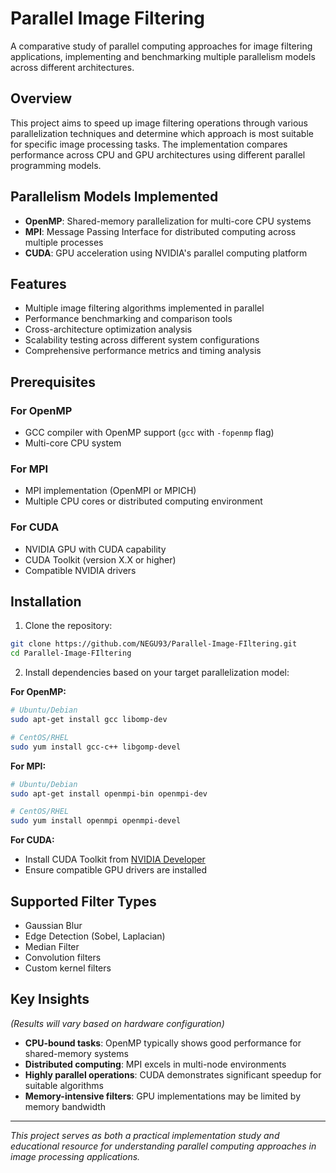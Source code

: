 # Parallel Image Filtering

A comparative study of parallel computing approaches for image filtering applications, implementing and benchmarking multiple parallelism models across different architectures.

## Overview

This project aims to speed up image filtering operations through various parallelization techniques and determine which approach is most suitable for specific image processing tasks. The implementation compares performance across CPU and GPU architectures using different parallel programming models.

## Parallelism Models Implemented

- **OpenMP**: Shared-memory parallelization for multi-core CPU systems
- **MPI**: Message Passing Interface for distributed computing across multiple processes
- **CUDA**: GPU acceleration using NVIDIA's parallel computing platform

## Features

- Multiple image filtering algorithms implemented in parallel
- Performance benchmarking and comparison tools
- Cross-architecture optimization analysis
- Scalability testing across different system configurations
- Comprehensive performance metrics and timing analysis

## Prerequisites

### For OpenMP
- GCC compiler with OpenMP support (`gcc` with `-fopenmp` flag)
- Multi-core CPU system

### For MPI
- MPI implementation (OpenMPI or MPICH)
- Multiple CPU cores or distributed computing environment

### For CUDA
- NVIDIA GPU with CUDA capability
- CUDA Toolkit (version X.X or higher)
- Compatible NVIDIA drivers

## Installation

1. Clone the repository:
```bash
git clone https://github.com/NEGU93/Parallel-Image-FIltering.git
cd Parallel-Image-FIltering
```

2. Install dependencies based on your target parallelization model:

**For OpenMP:**
```bash
# Ubuntu/Debian
sudo apt-get install gcc libomp-dev

# CentOS/RHEL
sudo yum install gcc-c++ libgomp-devel
```

**For MPI:**
```bash
# Ubuntu/Debian
sudo apt-get install openmpi-bin openmpi-dev

# CentOS/RHEL
sudo yum install openmpi openmpi-devel
```

**For CUDA:**
- Install CUDA Toolkit from [NVIDIA Developer](https://developer.nvidia.com/cuda-toolkit)
- Ensure compatible GPU drivers are installed

## Supported Filter Types

- Gaussian Blur
- Edge Detection (Sobel, Laplacian)
- Median Filter
- Convolution filters
- Custom kernel filters

## Key Insights

*(Results will vary based on hardware configuration)*

- **CPU-bound tasks**: OpenMP typically shows good performance for shared-memory systems
- **Distributed computing**: MPI excels in multi-node environments
- **Highly parallel operations**: CUDA demonstrates significant speedup for suitable algorithms
- **Memory-intensive filters**: GPU implementations may be limited by memory bandwidth

---

*This project serves as both a practical implementation study and educational resource for understanding parallel computing approaches in image processing applications.*
